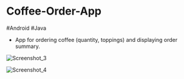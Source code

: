 # Coffee-Order-App
#Android #Java

- App for ordering coffee (quantity, toppings) and displaying order summary.

![Screenshot_3](https://user-images.githubusercontent.com/19306396/120643464-7d29ab80-c476-11eb-8a8e-063f0d81f15b.png)

![Screenshot_4](https://user-images.githubusercontent.com/19306396/120643695-c37f0a80-c476-11eb-9419-2f99d911b40b.png)
